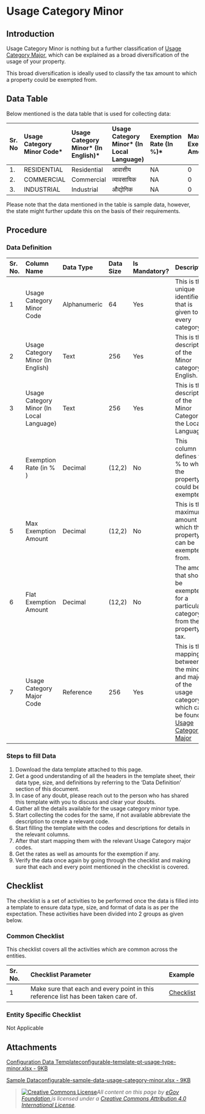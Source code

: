 # Usage Category Minor

## Introduction <a id="introduction"></a>

Usage Category Minor is nothing but a further classification of [Usage Category Major](usage-category-major.md), which can be explained as a broad diversification of the usage of your property.

This broad diversification is ideally used to classify the tax amount to which a property could be exempted from.

## Data Table <a id="data-table"></a>

Below mentioned is the data table that is used for collecting data:

| Sr. No | Usage Category Minor Code\* | Usage Category Minor\* \(In English\)\* | Usage Category Minor\* \(In Local Language\) | Exemption Rate \(In %\)\* | Max Exemption Amount | Flat Exemption Amount | Usage Category Major Code\* |
| :--- | :--- | :--- | :--- | :--- | :--- | :--- | :--- |
| 1. | RESIDENTIAL | Residential | आवासीय | NA | 0 | 0 | RESIDENTIAL |
| 2. | COMMERCIAL | Commercial | व्यावसायिक | NA | 0 | 0 | NONRESIDENTIAL |
| 3. | INDUSTRIAL | Industrial | औद्योगिक | NA | 0 | 0 | NONRESIDENTIAL |

Please note that the data mentioned in the table is sample data, however, the state might further update this on the basis of their requirements.

## Procedure <a id="procedure"></a>

### Data Definition <a id="data-definition"></a>

| Sr. No. | Column Name | Data Type | Data Size | Is Mandatory? | Description |
| :--- | :--- | :--- | :--- | :--- | :--- |
| 1 | Usage Category Minor Code | Alphanumeric | 64 | Yes | This is the unique identifier that is given to every category. |
| 2 | Usage Category Minor \(In English\) | Text | 256 | Yes | This is the description of the Minor category in English. |
| 3 | Usage Category Minor \(In Local Language\) | Text | 256 | Yes | This is the description of the Minor Category in the Local Language. |
| 4 | Exemption Rate \(in % \) | Decimal | \(12,2\) | No | This column defines the % to which the property could be exempted. |
| 5 | Max Exemption Amount | Decimal | \(12,2\) | No | This is the maximum amount which the property can be exempted from. |
| 6 | Flat Exemption Amount | Decimal | \(12,2\) | No | The amount that should be exempted for a particular category from the property tax. |
| 7 | Usage Category Major Code | Reference | 256 | Yes | This is the mapping between the minor’s and major’s of the usage category which can be found in [Usage Category Major](usage-category-major.md)​ |

### Steps to fill Data <a id="steps-to-fill-data"></a>

1. Download the data template attached to this page.
2. Get a good understanding of all the headers in the template sheet, their data type, size, and definitions by referring to the ‘Data Definition’ section of this document.
3. In case of any doubt, please reach out to the person who has shared this template with you to discuss and clear your doubts.
4. Gather all the details available for the usage category minor type.
5. Start collecting the codes for the same, if not available abbreviate the description to create a relevant code.
6. Start filling the template with the codes and descriptions for details in the relevant columns.
7. After that start mapping them with the relevant Usage Category major codes.
8. Get the rates as well as amounts for the exemption if any.
9. Verify the data once again by going through the checklist and making sure that each and every point mentioned in the checklist is covered.

## Checklist <a id="checklist"></a>

The checklist is a set of activities to be performed once the data is filled into a template to ensure data type, size, and format of data is as per the expectation. These activities have been divided into 2 groups as given below.

### Common Checklist <a id="common-checklist"></a>

This checklist covers all the activities which are common across the entities.

| Sr. No. | Checklist Parameter | Example |
| :--- | :--- | :--- |
| 1 | Make sure that each and every point in this reference list has been taken care of. | ​[Checklist](https://digit-discuss.atlassian.net/wiki/spaces/DO/pages/502203140/Checklist)​ |

### Entity Specific Checklist <a id="entity-specific-checklist"></a>

Not Applicable

## Attachments <a id="attachments"></a>

[Configuration Data Templateconfigurable-template-pt-usage-type-minor.xlsx - 9KB](https://firebasestorage.googleapis.com/v0/b/gitbook-28427.appspot.com/o/assets%2F-MERG_iQW5oN4ukgXP8K%2Fsync%2F9974ade6753dc7436836b1219ba67e3b6f778340.xlsx?generation=1602050606879651&alt=media)

[Sample Dataconfigurable-sample-data-usage-category-minor.xlsx - 9KB](https://firebasestorage.googleapis.com/v0/b/gitbook-28427.appspot.com/o/assets%2F-MERG_iQW5oN4ukgXP8K%2Fsync%2F0fcd3e83c33a49fa16973195ee31d2af79559692.xlsx?generation=1602050606899959&alt=media)





> [![Creative Commons License](https://i.creativecommons.org/l/by/4.0/80x15.png)](http://creativecommons.org/licenses/by/4.0/)_All content on this page by_ [_eGov Foundation_ ](https://egov.org.in/)_is licensed under a_ [_Creative Commons Attribution 4.0 International License_](http://creativecommons.org/licenses/by/4.0/)_._

